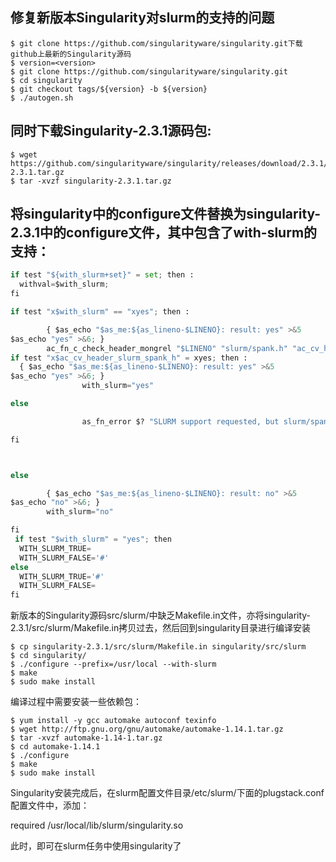 ## 修复新版本Singularity对slurm的支持的问题

```shell
$ git clone https://github.com/singularityware/singularity.git下载github上最新的Singularity源码
$ version=<version>
$ git clone https://github.com/singularityware/singularity.git
$ cd singularity
$ git checkout tags/${version} -b ${version}
$ ./autogen.sh
```
## 同时下载Singularity-2.3.1源码包:
```shell
$ wget https://github.com/singularityware/singularity/releases/download/2.3.1/singularity-2.3.1.tar.gz
$ tar -xvzf singularity-2.3.1.tar.gz
```
## 将singularity中的configure文件替换为singularity-2.3.1中的configure文件，其中包含了with-slurm的支持：
```python
if test "${with_slurm+set}" = set; then :
  withval=$with_slurm;
fi

if test "x$with_slurm" == "xyes"; then :

        { $as_echo "$as_me:${as_lineno-$LINENO}: result: yes" >&5
$as_echo "yes" >&6; }
        ac_fn_c_check_header_mongrel "$LINENO" "slurm/spank.h" "ac_cv_header_slurm_spank_h" "$ac_includes_default"
if test "x$ac_cv_header_slurm_spank_h" = xyes; then :
  { $as_echo "$as_me:${as_lineno-$LINENO}: result: yes" >&5
$as_echo "yes" >&6; }
                with_slurm="yes"

else

                as_fn_error $? "SLURM support requested, but slurm/spank.h header not found." "$LINENO" 5

fi



else

        { $as_echo "$as_me:${as_lineno-$LINENO}: result: no" >&5
$as_echo "no" >&6; }
        with_slurm="no"

fi
 if test "$with_slurm" = "yes"; then
  WITH_SLURM_TRUE=
  WITH_SLURM_FALSE='#'
else
  WITH_SLURM_TRUE='#'
  WITH_SLURM_FALSE=
fi
```
新版本的Singularity源码src/slurm/中缺乏Makefile.in文件，亦将singularity-2.3.1/src/slurm/Makefile.in拷贝过去，然后回到singularity目录进行编译安装
```shell
$ cp singularity-2.3.1/src/slurm/Makefile.in singularity/src/slurm
$ cd singularity/
$ ./configure --prefix=/usr/local --with-slurm
$ make
$ sudo make install
```

编译过程中需要安装一些依赖包：
```shell
$ yum install -y gcc automake autoconf texinfo
$ wget http://ftp.gnu.org/gnu/automake/automake-1.14.1.tar.gz
$ tar -xvzf automake-1.14-1.tar.gz
$ cd automake-1.14.1
$ ./configure
$ make
$ sudo make install
```
Singularity安装完成后，在slurm配置文件目录/etc/slurm/下面的plugstack.conf配置文件中，添加：

required /usr/local/lib/slurm/singularity.so

此时，即可在slurm任务中使用singularity了
